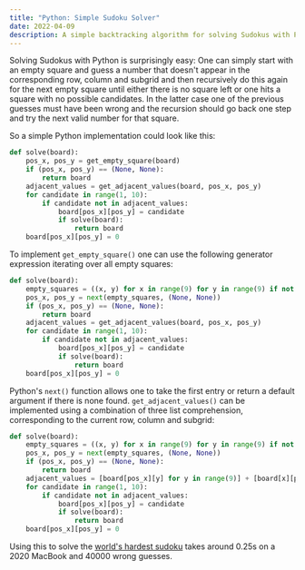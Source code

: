 ```yaml
---
title: "Python: Simple Sudoku Solver"
date: 2022-04-09
description: A simple backtracking algorithm for solving Sudokus with Python
---
```


Solving Sudokus with Python is surprisingly easy: One can simply start with an empty square and guess a number that doesn't appear in the corresponding row, column and subgrid and then recursively do this again for the next empty square until either there is no square left or one hits a square with no possible candidates. In the latter case one of the previous guesses must have been wrong and the recursion should go back one step and try the next valid number for that square.

So a simple Python implementation could look like this:

```python
def solve(board):
    pos_x, pos_y = get_empty_square(board)
    if (pos_x, pos_y) == (None, None):
        return board
    adjacent_values = get_adjacent_values(board, pos_x, pos_y)
    for candidate in range(1, 10):
        if candidate not in adjacent_values:
            board[pos_x][pos_y] = candidate
            if solve(board):
                return board
    board[pos_x][pos_y] = 0
```

To implement `get_empty_square()` one can use the following generator expression iterating over all empty squares:

```python
def solve(board):
    empty_squares = ((x, y) for x in range(9) for y in range(9) if not board[x][y])
    pos_x, pos_y = next(empty_squares, (None, None))
    if (pos_x, pos_y) == (None, None):
        return board
    adjacent_values = get_adjacent_values(board, pos_x, pos_y)
    for candidate in range(1, 10):
        if candidate not in adjacent_values:
            board[pos_x][pos_y] = candidate
            if solve(board):
                return board
    board[pos_x][pos_y] = 0
```

Python's `next()` function allows one to take the first entry or return a default argument if there is none found. `get_adjacent_values()` can be implemented using a combination of three list comprehension, corresponding to the current row, column and subgrid:

```python
def solve(board):
    empty_squares = ((x, y) for x in range(9) for y in range(9) if not board[x][y])
    pos_x, pos_y = next(empty_squares, (None, None))
    if (pos_x, pos_y) == (None, None):
        return board
    adjacent_values = [board[pos_x][y] for y in range(9)] + [board[x][pos_y] for x in range(9)] + [board[x][y] for x in range((pos_x//3)*3, (pos_x//3)*3+3) for y in range((pos_y//3) * 3, (pos_y//3)*3+3)]
    for candidate in range(1, 10):
        if candidate not in adjacent_values:
            board[pos_x][pos_y] = candidate
            if solve(board):
                return board
    board[pos_x][pos_y] = 0
```

Using this to solve the [world's hardest sudoku](https://www.telegraph.co.uk/news/science/science-news/9359579/Worlds-hardest-sudoku-can-you-crack-it.html) takes around 0.25s on a 2020 MacBook and 40000 wrong guesses.
